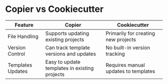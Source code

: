 # Copier vs Cookiecutter

<v-clicks>

| Feature                | Copier                                      | Cookiecutter                                |
|------------------------|---------------------------------------------|---------------------------------------------|
| File Handling          | Supports updating existing projects         | Primarily for creating new projects         |
| Version Control        | Can track template versions and updates     | No built-in version tracking                |
| Templates Updates      | Easy to update templates in existing projects | Requires manual updates to templates       |

</v-clicks>